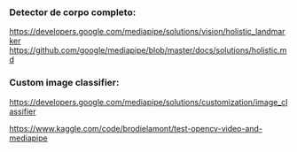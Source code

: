 
### Detector de corpo completo:

https://developers.google.com/mediapipe/solutions/vision/holistic_landmarker
https://github.com/google/mediapipe/blob/master/docs/solutions/holistic.md


### Custom image classifier:

https://developers.google.com/mediapipe/solutions/customization/image_classifier


https://www.kaggle.com/code/brodielamont/test-opencv-video-and-mediapipe